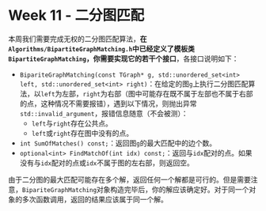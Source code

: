 # Week 11 - 二分图匹配

本周我们需要完成无权的二分图匹配算法，**在`Algorithms/BipartiteGraphMatching.h`中已经定义了模板类`BipartiteGraphMatching`，你需要实现它的若干个接口**，各接口说明如下：

- `BipariteGraphMatching(const TGraph* g, std::unordered_set<int> left, std::unordered_set<int> right)`：在给定的图`g`上执行二分图匹配算法，以`left`为左部，`right`为右部（图中可能存在既不属于左部也不属于右部的点，这种情况不需要报错），遇到以下情况，则抛出异常`std::invalid_argument`，报错信息随意（不会被测）：
  - `left`与`right`存在公共点。
  - `left`或`right`存在图中没有的点。
- `int SumOfMatches() const;`：返回图`g`的最大匹配中的边个数。
- `optional<int> FindMatchOf(int idx) const;`：返回与`idx`配对的点。如果没有与`idx`配对的点或`idx`不属于图的左右部，则返回空。

由于二分图的最大匹配可能存在多个解，返回任何一个解都是可行的。但是需要注意，`BipariteGraphMatching`对象构造完毕后，你的解应该确定好。对于同一个对象的多次函数调用，返回的结果应该属于同一个解。

